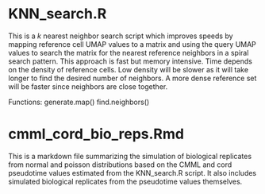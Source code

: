 # KNN_search.R

This is a *k* nearest neighbor search script which improves speeds by mapping reference cell UMAP values to a matrix and using the query UMAP values to search the matrix for the nearest reference neighbors in a spiral search pattern. This approach is fast but memory intensive. Time depends on the density of reference cells. Low density will be slower as it will take longer to find the desired number of neighbors. A more dense reference set will be faster since neighbors are close together. 

Functions:
generate.map()
find.neighbors()



# cmml_cord_bio_reps.Rmd      

This is a markdown file summarizing the simulation of biological replicates from normal and poisson distributions based on the CMML and cord pseudotime values estimated from the KNN_search.R script. It also includes simulated biological replicates from the pseudotime values themselves. 